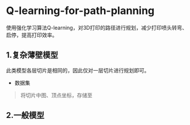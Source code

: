 # Q-learning-for-path-planning
使用强化学习算法Q-learning，对3D打印的路径进行规划，减少打印喷头转弯、启停，提高打印效率。
## 1.复杂薄壁模型
此类模型各层切片是相同的，因此仅对一层切片进行规划即可。
+ 数据集
> 将切片中图、顶点坐标，存储至

## 2.一般模型
